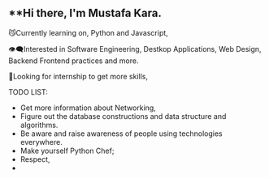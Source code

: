 ## **Hi there, I'm Mustafa Kara.

😼Currently learning on, Python and Javascript,

👁️‍🗨️Interested in Software Engineering, Destkop Applications, Web Design,
Backend Frontend practices and more.

💭Looking for internship to get more skills,

TODO LIST:


 - Get more information about Networking,
 - Figure out the database constructions and data structure and algorithms.
 - Be aware and raise awareness of people using technologies everywhere.
 - Make yourself Python Chef;
 - Respect,
 - 
